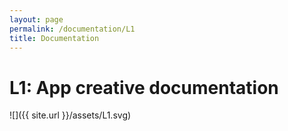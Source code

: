 ```yaml
---
layout: page
permalink: /documentation/L1
title: Documentation
---
```


# L1: App creative documentation

![]({{ site.url }}/assets/L1.svg)
